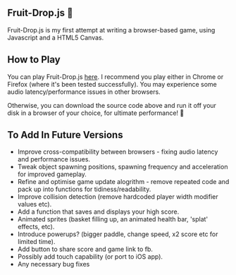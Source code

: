 ## Fruit-Drop.js 🍎

Fruit-Drop.js is my first attempt at writing a browser-based game, using Javascript and a HTML5 Canvas.

## How to Play

You can play Fruit-Drop.js <a href="http://richvaughan.co.uk/pages/fruit-drop/fruit-drop.html">here</a>. I recommend you play either in Chrome or Firefox (where it's been tested successfully). You may experience some audio latency/performance issues in other browsers.

Otherwise, you can download the source code above and run it off your disk in a browser of your choice, for ultimate performance! 👊

## To Add In Future Versions
* Improve cross-compatibility between browsers - fixing audio latency and performance issues.
* Tweak object spawning positions, spawning frequency and acceleration for improved gameplay.
* Refine and optimise game update alogrithm - remove repeated code and pack up into functions for tidiness/readability.
* Improve collision detection (remove hardcoded player width modifier values etc).
* Add a function that saves and displays your high score.
* Animated sprites (basket filling up, an animated health bar, 'splat' effects, etc).
* Introduce powerups? (bigger paddle, change speed, x2 score etc for limited time).
* Add button to share score and game link to fb.
* Possibly add touch capability (or port to iOS app).
* Any necessary bug fixes
